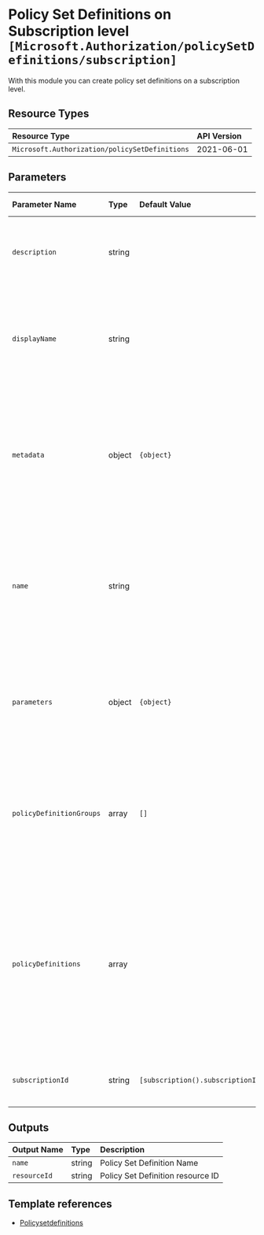 # Policy Set Definitions on Subscription level `[Microsoft.Authorization/policySetDefinitions/subscription]`

With this module you can create policy set definitions on a subscription level.

## Resource Types

| Resource Type | API Version |
| :-- | :-- |
| `Microsoft.Authorization/policySetDefinitions` | 2021-06-01 |

## Parameters

| Parameter Name | Type | Default Value | Possible Values | Description |
| :-- | :-- | :-- | :-- | :-- |
| `description` | string |  |  | Optional. The description name of the Set Definition (Initiative) |
| `displayName` | string |  |  | Optional. The display name of the Set Definition (Initiative). Maximum length is 128 characters. |
| `metadata` | object | `{object}` |  | Optional. The Set Definition (Initiative) metadata. Metadata is an open ended object and is typically a collection of key-value pairs. |
| `name` | string |  |  | Required. Specifies the name of the policy Set Definition (Initiative). Maximum length is 64 characters for subscription scope. |
| `parameters` | object | `{object}` |  | Optional. The Set Definition (Initiative) parameters that can be used in policy definition references. |
| `policyDefinitionGroups` | array | `[]` |  | Optional. The metadata describing groups of policy definition references within the Policy Set Definition (Initiative). |
| `policyDefinitions` | array |  |  | Required. The array of Policy definitions object to include for this policy set. Each object must include the Policy definition ID, and optionally other properties like parameters |
| `subscriptionId` | string | `[subscription().subscriptionId]` |  | Optional. The subscription ID of the subscription |

## Outputs

| Output Name | Type | Description |
| :-- | :-- | :-- |
| `name` | string | Policy Set Definition Name |
| `resourceId` | string | Policy Set Definition resource ID |

## Template references

- [Policysetdefinitions](https://docs.microsoft.com/en-us/azure/templates/Microsoft.Authorization/2021-06-01/policySetDefinitions)
